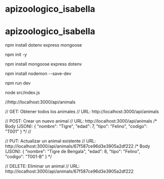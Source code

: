 # apizoologico_isabella
# apizoologico_isabella



npm install dotenv express mongoose

npm init -y

npm install mongoose express dotenv

npm install nodemon --save-dev


npm run dev

node src/index.js


//http://localhost:3000/api/animals



// GET: Obtener todos los animales
// URL: http://localhost:3000/api/animals



// POST: Crear un nuevo animal
// URL: http://localhost:3000/api/animals
/* Body (JSON):
{
  "nombre": "Tigre",
  "edad": 7,
  "tipo": "Felino",
  "codigo": "T001"
}
*/
//



// PUT: Actualizar un animal existente
// URL: http://localhost:3000/api/animals/67f587ce96d3e3905a2df222
/* Body (JSON):
{
  "nombre": "Tigre de Bengala",
  "edad": 8,
  "tipo": "Felino",
  "codigo": "T001-B"
}
*/



// DELETE: Eliminar un animal
// URL: http://localhost:3000/api/animals/67f587ce96d3e3905a2df222
